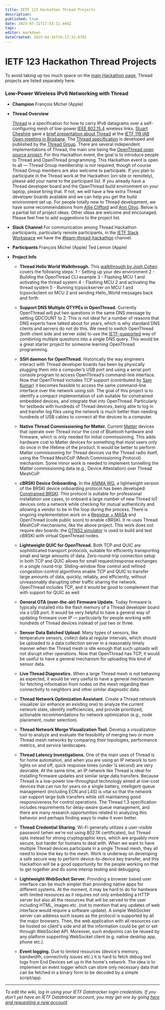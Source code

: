 ```yaml
---
title: IETF 123 Hackathon Thread Projects
description: 
published: true
date: 2025-07-31T17:53:11.446Z
tags: 
editor: markdown
dateCreated: 2025-04-16T16:17:32.079Z
---
```


# IETF 123 Hackathon Thread Projects

To avoid taking up too much space on the [main Hackathon page](/meeting/123/hackathon), Thread projects are listed separately here.

### Low-Power Wireless IPv6 Networking with Thread

- **Champion**
François Michel (Apple)

- **Thread Overview**

  [Thread](https://en.wikipedia.org/wiki/Thread_(network_protocol)) is a specification for how to carry IPv6 datagrams over a self-configuring mesh of low-power [IEEE 802.15.4](https://en.wikipedia.org/wiki/IEEE_802.15.4) wireless links. [Stuart Cheshire](https://www.threadgroup.org/thread-group#board&officers:~:text=Stuart%20Cheshire) gave a [brief presentation about Thread](https://www.youtube.com/watch?v=DplqxrH6Xbg&t=2148s) at the [IETF 119 IAB Open meeting in Brisbane](https://datatracker.ietf.org/meeting/119/proceedings#:~:text=iabopen). The [Thread specification](https://www.threadgroup.org/support#specifications) is developed and published by the [Thread Group](https://www.threadgroup.org/). There are several independent implementations of Thread, the main one being the [OpenThread open source project](https://openthread.io/).
For this Hackathon event, the goal is to introduce people to Thread and OpenThread programming. This Hackathon event is open to all — Thread Group membership is *not* required, though of course Thread Group members are also welcome to participate. If you plan to participate in the Thread work at the Hackathon (on-site or remotely), please add your name to the participant list. If you already have a Thread developer board and the OpenThread build environment on your laptop, please bring that. If not, we will have a few extra Thread developer boards available and we can help you get the build environment set up. For people totally new to Thread development, we have some recommendations from [Allie Clifford](/meeting/120/hackathon/Thread-Guide-Allie-Clifford) and [Ann Olivo](/meeting/120/hackathon/Thread-Guide-Ann-Olivo).
Below is a partial list of project ideas. Other ideas are welcome and encouraged. Please feel free to add suggestions to the project list.

- **Slack Channel**
For communication among Thread Hackathon participants, particularly remote participants, in the [IETF Slack Workspace](https://join.slack.com/t/ietf/shared_invite/zt-2tp4eenlx-5XWQGCglltuzsxpwsQm_tw) we have the [#team-thread-hackathon](https://ietf.slack.com/archives/C07DE1M657E) channel.

- **Participants**
François Michel (Apple)
Ted Lemon (Apple)

- **Project Info**

  - **Thread Hello World Walkthrough.** This [walkthrough by Josh Cohen](https://github.com/joshco/esp-walkthrough/blob/main/hello_world.md) covers the following steps:
  1 - Setting up your dev environment
  2 - Building the OpenThread CLI example
  3 - Flashing MCU 1 and activating the thread system
  4 - Flashing MCU 2 and activating the thread system
  5 - Running tcpsockserver on MCU 1 and tcpsockclient on MCU 2 and sending Hello_World messages back and forth

  - **Support DNS Multiple QTYPEs in OpenThread.** Currently OpenThread will put two questions in the same DNS message by setting QDCOUNT to 2. This is not ideal for a number of reasons that DNS experts have talked about for years, which is why standard DNS clients and servers do not do this. We need to switch OpenThread (both client side and server side) to use the [IETF-supported](https://datatracker.ietf.org/doc/html/draft-ietf-dnssd-multi-qtypes) way of combining multiple questions into a single DNS query. This would be a great starter project for someone learning OpenThread programming.

  - **SSH daemon for OpenThread.** Historically the way engineers interact with Thread developer boards has been by physically plugging them into a computer’s USB port and using a serial port console program to access OpenThread’s command-line interface. Now that OpenThread includes TCP support (contributed by [Sam Kumar](https://www.samkumar.org/)) it becomes feasible to access the same command-line interface over the network using ssh. The goal of this project is to identify a compact implementation of ssh suitable for constrained embedded devices, and integrate that into OpenThread. Particularly for testbeds with hundreds of Thread devices, being able to log in and transfer log files using the network is much better than needing hundreds of USB cables to connect all the devices to a computer.

  - **Native Thread Commissioning for Matter.** Current [Matter](https://csa-iot.org/all-solutions/matter/) devices that operate over Thread incur the cost of Bluetooh hardware and firmware, which is only needed for initial commissioning. This adds hardware cost to Matter devices for something that most users only do once in the lifetime of the product. It would be better to perform Matter commissioning for Thread devices via the Thread radio itself, using the Thread MeshCoP (Mesh Commissioning Protocol) mechanism. Some minor work is needed to implement tunnelling the Matter commissioning data (e.g., Device Attestation) over Thread MeshCoP.

  - **cBRSKI Device Onboarding.** In the [ANIMA WG](https://datatracker.ietf.org/wg/anima/about/), a lightweight version of the BRSKI device onboarding protocol has been developed: [Constrained BRSKI](https://datatracker.ietf.org/doc/html/draft-ietf-anima-constrained-voucher). This protocol is suitable for professional installation use cases, to onboard a large number of new Thread IoT devices onto a network while checking for mutual authenticity and allowing a vendor to be in the loop during the process. There is ongoing implementation work on a [Registrar + MASA](https://github.com/EskoDijk/ot-registrar) and OpenThread (code public soon) to enable cBRSKI. It re-uses Thread MeshCoP mechanisms, like the above project. This work does not require dev boards: the [OTNS2 simulator](https://github.com/openthread/ot-ns/issues/528) is used to build and test cBRSKI with virtual OpenThread nodes.

  - **Lightweight QUIC for OpenThread.** Both TCP and QUIC are sophisticated transport protocols, suitable for efficiently transporting small and large amounts of data. Zero-round-trip connection setup in both TCP and QUIC allows for small request/response exchanges in a single round-trip. Sliding-window flow control and refined congestion-control algorithms enable TCP and QUIC to transfer large amounts of data, quickly, reliably, and efficiently, without unreasonably disrupting other traffic sharing the network. OpenThread includes TCP, and it would be good to complement that with support for QUIC as well.

  - **General OTA (over-the-air) Firmware Update.** Today firmware is typically installed into the flash memory of a Thread developer board via a USB port. It would be very helpful to have a general way of updating firmware over IP — particularly for people working with hundreds of Thread devices instead of just two or three.

  - **Sensor Data Batched Upload.** Many types of sensors, like temperature sensors, collect data at regular intervals, which should be uploaded to a data collection server in a reasonably timely manner when the Thread mesh is idle enough that such uploads will not disrupt other operations. Now that OpenThread has TCP, it would be useful to have a general mechanism for uploading this kind of sensor data.

  - **Live Thread Diagnostics.** When a large Thread mesh is not behaving as expected, it would be very useful to have a general mechanism for fetching information from nodes on the mesh regarding their connectivity to neighbors and other similar diagnostic data.

  - **Thread Network Optimization Assistant.** Create a Thread network visualizer (or enhance an existing one) to analyze the current network state, identify inefficiencies, and provide prioritized, actionable recommendations for network optimization (e.g., node placement, router selection).

  - **Thread Network Merge Visualization Tool.** Develop a visualization tool to analyze and evaluate the feasibility of merging two or more Thread mesh networks by comparing their topologies, performance metrics, and service landscapes.

  - **Thread Latency Investigations.** One of the main uses of Thread is for home automation, and when you are using an IP network to turn lights on and off, quick response times (under ¼ second) are very desirable. At the same time, an IP network like Thread is ideal for installing firmware updates and similar large data transfers. Because Thread is a low-power low-throughput technology aimed at low-cost devices that can run for years on a single battery, intelligent queue management (including ECN and L4S) is vital so that the network can support large bulk transfers while still maintaining good responsiveness for control operations. The Thread 1.3 specification includes requirements for delay-aware queue management, and there are many research opportunities related to analyzing this behavior and perhaps finding ways to make it even better.

  - **Thread Credential Sharing.** Wi-Fi generally utilizes a user-visible password (when we’re not using 802.1X certificates), but Thread opts instead for strong cryptographic keys, which are arguably more secure, but harder for humans to deal with. When we want to have multiple Thread devices participate in a single Thread mesh, they all need to know the key to the mesh. Work is underway on developing a safe secure way to perform device-to-device key transfer, and this Hackathon will be a good opportunity for the people working on that to get together and do some interop testing and debugging.

  - **Lightweight WebSocket Server.** Providing a browser based user interface can be much simpler than providing native apps for different systems. At the moment, it may be hard to do for hardware with limited resources as it requires not only embedding a HTTP server but also all the resources that will be served to the user including HTML, images etc. (not to mention that any updates of web interface would require a software update). A simple WebSocket server can address such issues as the protocol is supported by all the major browsers. Then, the web application with all resources can be hosted on client's side and all the information could be get or set through WebSocket API. Moreover, such endpoints can be reused by any platform supporting WebSocket client (e.g. native desktop app, phone etc.).

  - **Event logging.** Due to limited resources (device's memory, bandwidth, connectivity issues etc.) it is hard to fetch debug text logs from End Devices set up in the home's network. The idea is to implement an event logger which can store only necessary data that can be fetched in a binary form to be decoded by a simple script/app.

----

*To edit the wiki, log in using your IETF Datatracker login credentials. If you don't yet have an IETF Datatracker account, you may get one by going [here and requesting a new account](https://datatracker.ietf.org/accounts/create/).*


